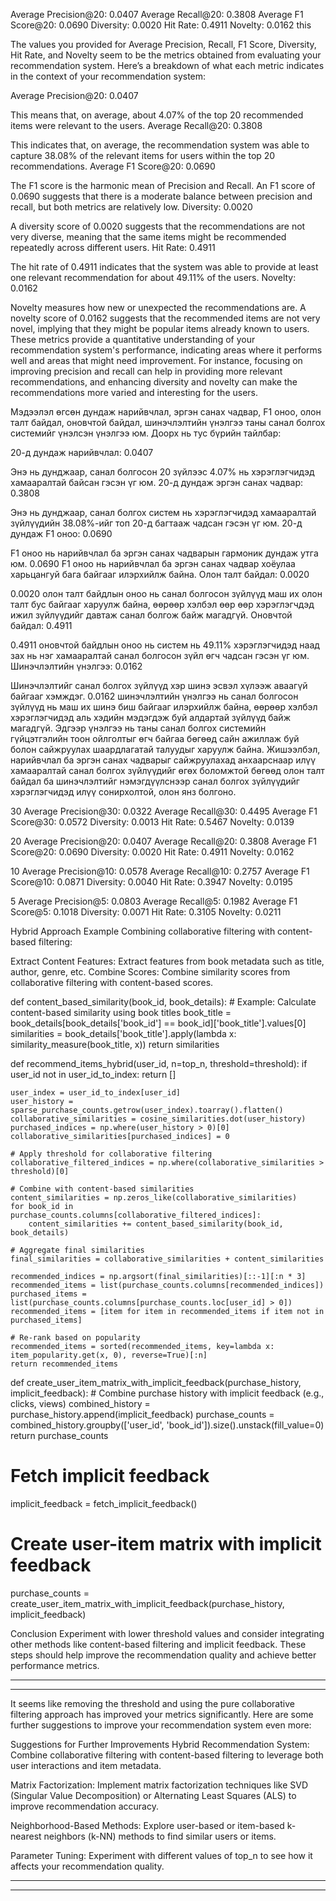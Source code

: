 Average Precision@20: 0.0407
Average Recall@20: 0.3808
Average F1 Score@20: 0.0690
Diversity: 0.0020
Hit Rate: 0.4911
Novelty: 0.0162 this

The values you provided for Average Precision, Recall, F1 Score, Diversity, Hit Rate, and Novelty seem to be the metrics obtained from evaluating your recommendation system. Here’s a breakdown of what each metric indicates in the context of your recommendation system:

Average Precision@20: 0.0407

This means that, on average, about 4.07% of the top 20 recommended items were relevant to the users.
Average Recall@20: 0.3808

This indicates that, on average, the recommendation system was able to capture 38.08% of the relevant items for users within the top 20 recommendations.
Average F1 Score@20: 0.0690

The F1 score is the harmonic mean of Precision and Recall. An F1 score of 0.0690 suggests that there is a moderate balance between precision and recall, but both metrics are relatively low.
Diversity: 0.0020

A diversity score of 0.0020 suggests that the recommendations are not very diverse, meaning that the same items might be recommended repeatedly across different users.
Hit Rate: 0.4911

The hit rate of 0.4911 indicates that the system was able to provide at least one relevant recommendation for about 49.11% of the users.
Novelty: 0.0162

Novelty measures how new or unexpected the recommendations are. A novelty score of 0.0162 suggests that the recommended items are not very novel, implying that they might be popular items already known to users.
These metrics provide a quantitative understanding of your recommendation system's performance, indicating areas where it performs well and areas that might need improvement. For instance, focusing on improving precision and recall can help in providing more relevant recommendations, and enhancing diversity and novelty can make the recommendations more varied and interesting for the users.

Мэдээлэл өгсөн дундаж нарийвчлал, эргэн санах чадвар, F1 оноо, олон талт байдал, оновчтой байдал, шинэчлэлтийн үнэлгээ таны санал болгох системийг үнэлсэн үнэлгээ юм. Доорх нь тус бүрийн тайлбар:

20-д дундаж нарийвчлал: 0.0407

Энэ нь дунджаар, санал болгосон 20 зүйлээс 4.07% нь хэрэглэгчидэд хамааралтай байсан гэсэн үг юм.
20-д дундаж эргэн санах чадвар: 0.3808

Энэ нь дунджаар, санал болгох систем нь хэрэглэгчидэд хамааралтай зүйлүүдийн 38.08%-ийг топ 20-д багтааж чадсан гэсэн үг юм.
20-д дундаж F1 оноо: 0.0690

F1 оноо нь нарийвчлал ба эргэн санах чадварын гармоник дундаж утга юм. 0.0690 F1 оноо нь нарийвчлал ба эргэн санах чадвар хоёулаа харьцангуй бага байгааг илэрхийлж байна.
Олон талт байдал: 0.0020

0.0020 олон талт байдлын оноо нь санал болгосон зүйлүүд маш их олон талт бус байгааг харуулж байна, өөрөөр хэлбэл өөр өөр хэрэглэгчдэд ижил зүйлүүдийг давтаж санал болгож байж магадгүй.
Оновчтой байдал: 0.4911

0.4911 оновчтой байдлын оноо нь систем нь 49.11% хэрэглэгчидэд наад зах нь нэг хамааралтай санал болгосон зүйл өгч чадсан гэсэн үг юм.
Шинэчлэлтийн үнэлгээ: 0.0162

Шинэчлэлтийг санал болгох зүйлүүд хэр шинэ эсвэл хүлээж аваагүй байгааг хэмждэг. 0.0162 шинэчлэлтийн үнэлгээ нь санал болгосон зүйлүүд нь маш их шинэ биш байгааг илэрхийлж байна, өөрөөр хэлбэл хэрэглэгчидэд аль хэдийн мэдэгдэж буй алдартай зүйлүүд байж магадгүй.
Эдгээр үнэлгээ нь таны санал болгох системийн гүйцэтгэлийн тоон ойлголтыг өгч байгаа бөгөөд сайн ажиллаж буй болон сайжруулах шаардлагатай талуудыг харуулж байна. Жишээлбэл, нарийвчлал ба эргэн санах чадварыг сайжруулахад анхаарснаар илүү хамааралтай санал болгох зүйлүүдийг өгөх боломжтой бөгөөд олон талт байдал ба шинэчлэлтийг нэмэгдүүлснээр санал болгох зүйлүүдийг хэрэглэгчидэд илүү сонирхолтой, олон янз болгоно.




30 
Average Precision@30: 0.0322
Average Recall@30: 0.4495
Average F1 Score@30: 0.0572
Diversity: 0.0013
Hit Rate: 0.5467
Novelty: 0.0139

20
Average Precision@20: 0.0407
Average Recall@20: 0.3808
Average F1 Score@20: 0.0690
Diversity: 0.0020
Hit Rate: 0.4911
Novelty: 0.0162

10
Average Precision@10: 0.0578
Average Recall@10: 0.2757
Average F1 Score@10: 0.0871
Diversity: 0.0040
Hit Rate: 0.3947
Novelty: 0.0195

5
Average Precision@5: 0.0803
Average Recall@5: 0.1982
Average F1 Score@5: 0.1018
Diversity: 0.0071
Hit Rate: 0.3105
Novelty: 0.0211








Hybrid Approach Example
Combining collaborative filtering with content-based filtering:

Extract Content Features: Extract features from book metadata such as title, author, genre, etc.
Combine Scores: Combine similarity scores from collaborative filtering with content-based scores.

def content_based_similarity(book_id, book_details):
    # Example: Calculate content-based similarity using book titles
    book_title = book_details[book_details['book_id'] == book_id]['book_title'].values[0]
    similarities = book_details['book_title'].apply(lambda x: similarity_measure(book_title, x))
    return similarities

def recommend_items_hybrid(user_id, n=top_n, threshold=threshold):
    if user_id not in user_id_to_index:
        return []

    user_index = user_id_to_index[user_id]
    user_history = sparse_purchase_counts.getrow(user_index).toarray().flatten()
    collaborative_similarities = cosine_similarities.dot(user_history)
    purchased_indices = np.where(user_history > 0)[0]
    collaborative_similarities[purchased_indices] = 0

    # Apply threshold for collaborative filtering
    collaborative_filtered_indices = np.where(collaborative_similarities > threshold)[0]

    # Combine with content-based similarities
    content_similarities = np.zeros_like(collaborative_similarities)
    for book_id in purchase_counts.columns[collaborative_filtered_indices]:
        content_similarities += content_based_similarity(book_id, book_details)

    # Aggregate final similarities
    final_similarities = collaborative_similarities + content_similarities

    recommended_indices = np.argsort(final_similarities)[::-1][:n * 3]
    recommended_items = list(purchase_counts.columns[recommended_indices])
    purchased_items = list(purchase_counts.columns[purchase_counts.loc[user_id] > 0])
    recommended_items = [item for item in recommended_items if item not in purchased_items]

    # Re-rank based on popularity
    recommended_items = sorted(recommended_items, key=lambda x: item_popularity.get(x, 0), reverse=True)[:n]
    return recommended_items



def create_user_item_matrix_with_implicit_feedback(purchase_history, implicit_feedback):
    # Combine purchase history with implicit feedback (e.g., clicks, views)
    combined_history = purchase_history.append(implicit_feedback)
    purchase_counts = combined_history.groupby(['user_id', 'book_id']).size().unstack(fill_value=0)
    return purchase_counts

# Fetch implicit feedback
implicit_feedback = fetch_implicit_feedback()

# Create user-item matrix with implicit feedback
purchase_counts = create_user_item_matrix_with_implicit_feedback(purchase_history, implicit_feedback)

Conclusion
Experiment with lower threshold values and consider integrating other methods like content-based filtering and implicit feedback. These steps should help improve the recommendation quality and achieve better performance metrics.




******
*******
It seems like removing the threshold and using the pure collaborative filtering approach has improved your metrics significantly. Here are some further suggestions to improve your recommendation system even more:

Suggestions for Further Improvements
Hybrid Recommendation System:
Combine collaborative filtering with content-based filtering to leverage both user interactions and item metadata.

Matrix Factorization:
Implement matrix factorization techniques like SVD (Singular Value Decomposition) or Alternating Least Squares (ALS) to improve recommendation accuracy.

Neighborhood-Based Methods:
Explore user-based or item-based k-nearest neighbors (k-NN) methods to find similar users or items.

Parameter Tuning:
Experiment with different values of top_n to see how it affects your recommendation quality.
******
******